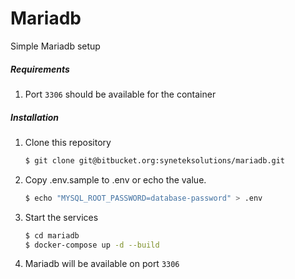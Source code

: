 Mariadb
=======

Simple Mariadb setup

##### Requirements

1. Port `3306` should be available for the container

##### Installation  

1. Clone this repository

    ```bash
    $ git clone git@bitbucket.org:syneteksolutions/mariadb.git	 
    ```

2. Copy .env.sample to .env or echo the value.

    ```bash
    $ echo "MYSQL_ROOT_PASSWORD=database-password" > .env	 
    ```
    
3. Start the services

    ```bash
    $ cd mariadb
    $ docker-compose up -d --build
    ```	
	
4. Mariadb will be available on port `3306`


